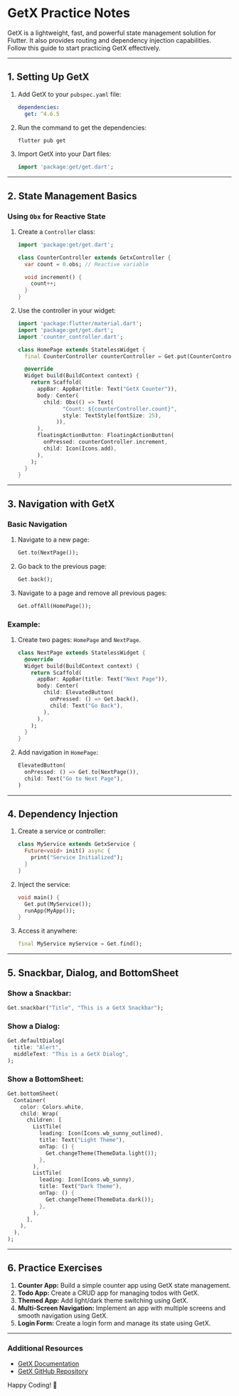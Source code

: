 # GetX Practice Notes

GetX is a lightweight, fast, and powerful state management solution for Flutter. It also provides routing and dependency injection capabilities. Follow this guide to start practicing GetX effectively.

---

## 1. **Setting Up GetX**

1. Add GetX to your `pubspec.yaml` file:

   ```yaml
   dependencies:
     get: ^4.6.5
   ```

2. Run the command to get the dependencies:

   ```bash
   flutter pub get
   ```

3. Import GetX into your Dart files:

   ```dart
   import 'package:get/get.dart';
   ```

---

## 2. **State Management Basics**

### Using `Obx` for Reactive State

1. Create a `Controller` class:

   ```dart
   import 'package:get/get.dart';

   class CounterController extends GetxController {
     var count = 0.obs; // Reactive variable

     void increment() {
       count++;
     }
   }
   ```

2. Use the controller in your widget:

   ```dart
   import 'package:flutter/material.dart';
   import 'package:get/get.dart';
   import 'counter_controller.dart';

   class HomePage extends StatelessWidget {
     final CounterController counterController = Get.put(CounterController());

     @override
     Widget build(BuildContext context) {
       return Scaffold(
         appBar: AppBar(title: Text("GetX Counter")),
         body: Center(
           child: Obx(() => Text(
                 "Count: ${counterController.count}",
                 style: TextStyle(fontSize: 25),
               )),
         ),
         floatingActionButton: FloatingActionButton(
           onPressed: counterController.increment,
           child: Icon(Icons.add),
         ),
       );
     }
   }
   ```

---

## 3. **Navigation with GetX**

### Basic Navigation

1. Navigate to a new page:

   ```dart
   Get.to(NextPage());
   ```

2. Go back to the previous page:

   ```dart
   Get.back();
   ```

3. Navigate to a page and remove all previous pages:

   ```dart
   Get.offAll(HomePage());
   ```

### Example:

1. Create two pages: `HomePage` and `NextPage`.

   ```dart
   class NextPage extends StatelessWidget {
     @override
     Widget build(BuildContext context) {
       return Scaffold(
         appBar: AppBar(title: Text("Next Page")),
         body: Center(
           child: ElevatedButton(
             onPressed: () => Get.back(),
             child: Text("Go Back"),
           ),
         ),
       );
     }
   }
   ```

2. Add navigation in `HomePage`:

   ```dart
   ElevatedButton(
     onPressed: () => Get.to(NextPage()),
     child: Text("Go to Next Page"),
   )
   ```

---

## 4. **Dependency Injection**

1. Create a service or controller:

   ```dart
   class MyService extends GetxService {
     Future<void> init() async {
       print("Service Initialized");
     }
   }
   ```

2. Inject the service:

   ```dart
   void main() {
     Get.put(MyService());
     runApp(MyApp());
   }
   ```

3. Access it anywhere:

   ```dart
   final MyService myService = Get.find();
   ```

---

## 5. **Snackbar, Dialog, and BottomSheet**

### Show a Snackbar:

```dart
Get.snackbar("Title", "This is a GetX Snackbar");
```

### Show a Dialog:

```dart
Get.defaultDialog(
  title: "Alert",
  middleText: "This is a GetX Dialog",
);
```

### Show a BottomSheet:

```dart
Get.bottomSheet(
  Container(
    color: Colors.white,
    child: Wrap(
      children: [
        ListTile(
          leading: Icon(Icons.wb_sunny_outlined),
          title: Text("Light Theme"),
          onTap: () {
            Get.changeTheme(ThemeData.light());
          },
        ),
        ListTile(
          leading: Icon(Icons.wb_sunny),
          title: Text("Dark Theme"),
          onTap: () {
            Get.changeTheme(ThemeData.dark());
          },
        ),
      ],
    ),
  ),
);
```

---

## 6. **Practice Exercises**

1. **Counter App:** Build a simple counter app using GetX state management.
2. **Todo App:** Create a CRUD app for managing todos with GetX.
3. **Themed App:** Add light/dark theme switching using GetX.
4. **Multi-Screen Navigation:** Implement an app with multiple screens and smooth navigation using GetX.
5. **Login Form:** Create a login form and manage its state using GetX.

---

### Additional Resources
- [GetX Documentation](https://pub.dev/packages/get)
- [GetX GitHub Repository](https://github.com/jonataslaw/getx)

Happy Coding! 🚀
